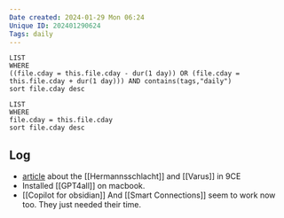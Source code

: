 ```yaml
---
Date created: 2024-01-29 Mon 06:24
Unique ID: 202401290624
Tags: daily
---
```

``` dataview
LIST
WHERE 
((file.cday = this.file.cday - dur(1 day)) OR (file.cday = this.file.cday + dur(1 day))) AND contains(tags,"daily")
sort file.cday desc
```
``` dataview
LIST
WHERE 
file.cday = this.file.cday
sort file.cday desc
```
## Log
- [article](https://www.theguardian.com/culture/2024/jan/29/heads-nailed-trees-roman-legionnaires-british-museum-legion?CMP=Share_iOSApp_Other) about the [[Hermannsschlacht]] and [[Varus]] in 9CE
- Installed [[GPT4all]] on macbook. 
- [[Copilot for obsidian]] And [[Smart Connections]] seem to work now too. They just needed their time. 
